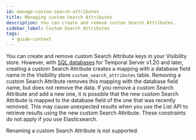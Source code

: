 ```yaml
---
id: manage-custom-search-attributes
title: Managing custom Search Attributes
description: You can create and remove custom Search Attributes.
sidebar_label: Custom Search Attributes
tags:
  - guide-context
---
```


You can create and remove custom Search Attribute keys in your Visibility store. However, with [SQL databases](/clusters/how-to-set-up-visibility-in-a-temporal-cluster) for Temporal Server v1.20 and later, creating a custom Search Attribute creates a mapping with a database field name in the Visibility store `custom_search_attributes` table. Removing a custom Search Attribute removes this mapping with the database field name, but does not remove the data. If you remove a custom Search Attribute and add a new one, it is possible that the new custom Search Attribute is mapped to the database field of the one that was recently removed. This may cause unexpected results when you use the List API to retrieve results using the new custom Search Attribute. These constraints do not apply if you use Elasticsearch.

Renaming a custom Search Attribute is not supported.
